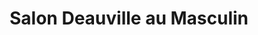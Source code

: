 ---
title: "Salon Deauville au Masculin"
url: /montreal/salon-deauville-au-masculin/
shop: hairdresser
---
